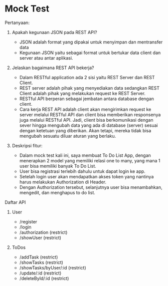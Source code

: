 # Mock Test

Pertanyaan:
1. Apakah kegunaan JSON pada REST API?
    - JSON adalah format yang dipakai untuk menyimpan dan mentransfer data
    - Kegunaan JSON yaitu sebagai format untuk bertukar data client dan server atau antar aplikasi.
    
2. Jelaskan bagaimana REST API bekerja?
    - Dalam RESTful application ada 2 sisi yaitu REST Server dan REST Client.
    - REST server adalah pihak yang menyediakan data sedangkan REST Client adalah pihak yang melakukan request ke REST Server.
    - RESTful API berperan sebagai jembatan antara database dengan client.
    - Cara kerja REST API adalah client akan mengirimkan request ke server melalui RESTful API dan client bisa memberikan responsenya juga melalui RESTful API. Jadi, client bisa berkomunikasi dengan sever hingga mengubah data yang ada di database (server) sesuai dengan ketetuan yang diberikan. Akan tetapi, mereka tidak bisa mengubah sesuatu diluar aturan yang berlaku.

3. Deskripsi fitur:
    - Dalam mock test kali ini, saya membuat To Do List App, dengan menerapkan 2 model yang memiliki relasi one to many, yang mana 1 user bisa memiliki banyak To Do List.
    - User bisa registrasi terlebih dahulu untuk dapat login ke app.
    - Setelah login user akan mendapatkan akses token yang nantinya harus melakukan Authorization di Header.
    - Dengan Authorization tersebut, selanjutnya user bisa menambahkan, mengedit, dan menghapus to do list.

Daftar API

1. User
    - /register
    - /login
    - /authorization (restrict)
    - /showUser (restrict)

2. ToDos
    - /addTask (restrict)
    - /showTasks (restrict)
    - /showTasks/byUser/:id (restrict)
    - /update/:id (restrict)
    - /deleteById/:id (restrict)
